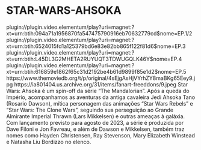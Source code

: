 # STAR-WARS-AHSOKA


<item>
<title>[COLOR silver][B] STAR WARS-AHSOKA 1º TEMPORADA [/COLOR][/B][COLOR yellow]  FULL HD  [B][/COLOR][/B]</title>
<link>plugin://plugin.video.elementum/play?uri=magnet:?xt=urn:btih:094a71a1956870fa547475790916eb70632779cd$nome=EP.1/2</link>
<link>plugin://plugin.video.elementum/play?uri=magnet:?xt=urn:btih:6524015fd1a125379bd6e83e82bb865f122f81d6$nome=EP.3</link>
<link>plugin://plugin.video.elementum/play?uri=magnet:?xt=urn:btih:L45DL3G2MHETA2RUYUQT3TDWUGQLK46Y$nome=EP.4</link>
<link>plugin://plugin.video.elementum/play?uri=magnet:?xt=urn:btih:616859e1862f65c31d2192be4b61d9899f85e1d2$nome=EP.5</link>
<thumbnail>https://www.themoviedb.org/t/p/original/4sEjgAsHjVYrhZY8maBKg65Eey9.jpg</thumbnail>
<fanart>https://ia801404.us.archive.org/31/items/fanart-freeddons/9.jpeg</fanart>
<info>Star Wars: Ahsoka é um spin-off da série “The Mandalorian”. Após a queda do Império, acompanhamos as aventuras da antiga cavaleira Jedi Ahsoka Tano (Rosario Dawson), mítica personagem das animações “Star Wars Rebels” e “Star Wars: The Clone Wars”, seguindo sua perseguição ao Grande Almirante Imperial Thrawn (Lars Mikkelsen) e outras ameaças à galáxia. Com lançamento previsto para agosto de 2023, a série é produzida por Dave Filoni e Jon Favreau, e além de Dawson e Mikkelsen, também traz nomes como Hayden Christensen, Ray Stevenson, Mary Elizabeth Winstead e Natasha Liu Bordizzo no elenco.</info>
</item>
